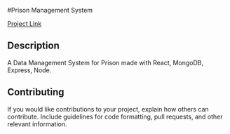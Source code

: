 #Prison Management System 

[Project Link](https://jchael12.github.io/prison-management-system/)

## Description

A Data Management System for Prison made with React, MongoDB, Express, Node.

## Contributing

If you would like contributions to your project, explain how others can contribute. Include guidelines for code formatting, pull requests, and other relevant information.
